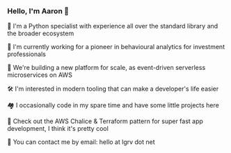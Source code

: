 ### Hello, I'm Aaron 👋

🐍  I'm a Python specialist with experience all over the standard library and the broader ecosystem

🦄  I'm currently working for a pioneer in behavioural analytics for investment professionals

🧱  We're building a new platform for scale, as event-driven serverless microservices on AWS

🛠  I'm interested in modern tooling that can make a developer's life easier

🏘  I occasionally code in my spare time and have some little projects here

🐎  Check out the AWS Chalice & Terraform pattern for super fast app development, I think it's pretty cool

💬  You can contact me by email: hello at lgrv dot net
